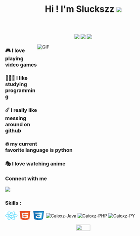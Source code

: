 <h1 align ="center" > Hi ! I'm Sluckszz <img src="https://media.giphy.com/media/hvRJCLFzcasrR4ia7z/giphy.gif" width="30px"></h1>

<p style="display: inline-block">
<p align="center">
<img  width="330" src="https://github-readme-stats.vercel.app/api?username=Caioxz&show_icons=true&theme=dracula"  />
<img  width="250" src="https://github-readme-stats.vercel.app/api/top-langs?username=Caioxz&show_icons=true&theme=dracula&locale=en&langs_count=10&layout=compact"/>
 <img  width="235" align="" src="http://github-profile-summary-cards.vercel.app/api/cards/stats?username=Caioxz&theme=dracula" />
</p>

<img align="right" alt="GIF" src="https://i.pinimg.com/originals/32/44/01/324401aa18cc80c55f338dcd4674cb80.gif" width="400" height="320" />


### 🎮 I love playing video games
### 👨🏼‍💻 I like studying programming
### ☄️ I really like messing around on github
### 🔥 my current favorite language is python
### 🎭 I love watching anime

 ### Connect with me  
<div align="left">
  <a href="https://instagram.com/_.caioxz" target="_blank">
      <img src="https://img.shields.io/badge/-Instagram-%23E4405F?style=for-the-badge&logo=instagram&logoColor=white" target="_blank">
  </a>
</div>


### Skills :
<div style="display: inline-block">

  <img align="center" alt="Caioxz-React" height="30" width="40" src="https://raw.githubusercontent.com/devicons/devicon/master/icons/react/react-original.svg">
  <img align="center" alt="Caioxz-HTML" height="30" width="40" src="https://raw.githubusercontent.com/devicons/devicon/master/icons/html5/html5-original.svg">
  <img align="center" alt="Caioxz-CSS" height="30" width="40" src="https://raw.githubusercontent.com/devicons/devicon/master/icons/css3/css3-original.svg">
  <img align="center" alt="Caioxz-Java" height="30" width="40" src="https://cdn.jsdelivr.net/gh/devicons/devicon/icons/java/java-original.svg">
  <img align="center" alt="Caioxz-PHP" height="30" width="40" src="https://cdn.jsdelivr.net/gh/devicons/devicon/icons/php/php-original.svg">
   <img align="center" alt="Caioxz-PY" height="30" width="36" src="https://upload.wikimedia.org/wikipedia/commons/0/0a/Python.svg">
</div>





<p align="center">
<img src="https://komarev.com/ghpvc/?username=Caioxz" style="width:30%;height:60%;"/>
</p>



<!--![snake gif](https://github.com/Caioxz/Caioxz/blob/output/github-contribution-grid-snake.svg)-->








